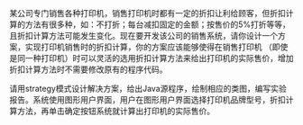 某公司专门销售各种打印机，销售打印机时都有一定的折扣让利给顾客，但折扣计算的方法有很多种，如：不打折；每台减扣固定的金额；按售价的5%打折等等，
且折扣计算方法可能发生变化。现在要开发该公司的销售系统，请你设计一个方案，实现打印机销售时的折扣计算，你的方案应该能够使得在销售打印机
（即使是同一种打印机）时可以灵活的选用折扣计算方法来给出打印机的实际售价，增加折扣计算方法时不需要修改原有的程序代码。

请用strategy模式设计解决方案，给出Java源程序，绘制相应的类图，编写实验报告。系统使用图形用户界面，用户在图形用户界面选择打印机品牌型号，折扣计算方法，再单击确定按钮系统就计算出打印机的实际售价。
